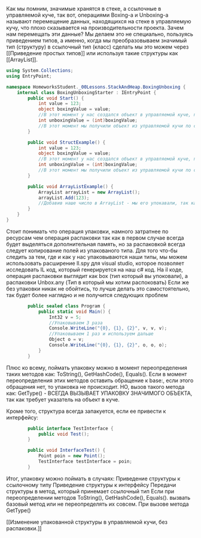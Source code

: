 Как мы помним, значимые хранятся в стеке, а ссылочные в управляемой куче, так вот, операциями Boxing-а и Unboxing-а называют перемещение данных, находящихся на стеке в управляемую кучу, что плохо сказывается на производительности проекта. 
Зачем нам перемещать эти данные? Мы делаем это не специально, пользуясь приведением типов, а именно, когда мы преобразовываем значимый тип (структуру) в ссылочный тип (класс) сделать мы это можем через [[Приведение простых типов]] или используя такие структуры как  [[ArrayList]].


```csharp
using System.Collections;
using EntryPoint;

namespace HomeworksStudent._00Lessons.StackAndHeap.BoxingUnboxing {
    internal class BoxingUnboxingStarter : IEntryPoint {
        public void Start() {
            int value = 123;
            object boxingValue = value;
            //В этот момент у нас создался объект в управляемой куче, под него выделилась память
            int unboxingValue = (int)boxingValue;
            //В этот момент мы получили объект из управляемой кучи по ссылке, и создали на его основе структуру типа int
        }

        public void StructExample() {
            int value = 123;
            object boxingValue = value;
            //В этот момент у нас создался объект в управляемой куче, под него выделилась память
            int unboxingValue = (int)boxingValue;
            //В этот момент мы получили объект из управляемой кучи по ссылке, и создали на его основе структуру типа int
        }

        public void ArrayListExample() {
            ArrayList arrayList = new ArrayList();
            arrayList.Add(123);
            //Добавив наше число в ArrayList - мы его упокавали, так как ArrayList - принимает в себя объекты типа object
        }
    }
}
```
Стоит понимать что операция упаковки, намного затратнее по ресурсам чем операция распаковки так как в первом случае всегда будет выделяться дополнительная память, но за распаковкой всегда следует копирование полей из упакованого типа.
Для того что-бы следить за тем, где и как у нас упаковываются наши типы, мы можем использовать расширение Il.spy для visual studio, которое позволяет исследовать IL код, который генерируется на наш c# код.
На il коде, операция распаковки выглядит как box (тип который вы упоковали), а распаковки Unbox.any (Тип в который мы хотим распоковать)
Если же без упаковки никак не обойтись, то лучше делать это самостоятельно, так будет более наглядно и не получится следующих проблем

```csharp
        public sealed class Program {
            public static void Main() {
                Int32 v = 5;
                //Упаковываем 3 раза
                Console.WriteLine("{0}, {1}, {2}", v, v, v);
                //Упаковываем 1 раз и используем дальше
                Object o = v;
                Console.WriteLine("{0}, {1}, {2}", o, o, o);
            }
        }
```

Плюс ко всему, поймать упаковку можно в момент переопределения таких методов как:
ToString(), GetHashCode(), Equals().
Если в момент переопределения этих методов оставить обращение к base:, если этого обращения нет, то упаковка не происходит. НО, вызов такого метода как:
GetType() - ВСЕГДА ВЫЗЫВАЕТ УПАКОВКУ ЗНАЧИМОГО ОБЪЕКТА, так как требует указатель на объект в куче.

Кроме того, структура всегда запакуется, если ее привести к интерфейсу:
```csharp
        public interface TestInterface {
            public void Test();
        }

        public void InterfaceTest() {
            Point poin = new Point();
            TestInterface testInterface = poin;
        }
```

Итог, упаковку можно поймать в случаях:
Приведение структуры к ссылочному типу
Приведение структуры к интерфейсу
Передачи структуры в метод, который принемает ссылочный тип
Если при переопределении методов ToString(), GetHashCode(), Equals(). вызвать базовый метод или не переопределять их совсем.
При вызове метода GetType()

[[Изменение упакованной структуры в управляемой кучи, без распаковки.]]
